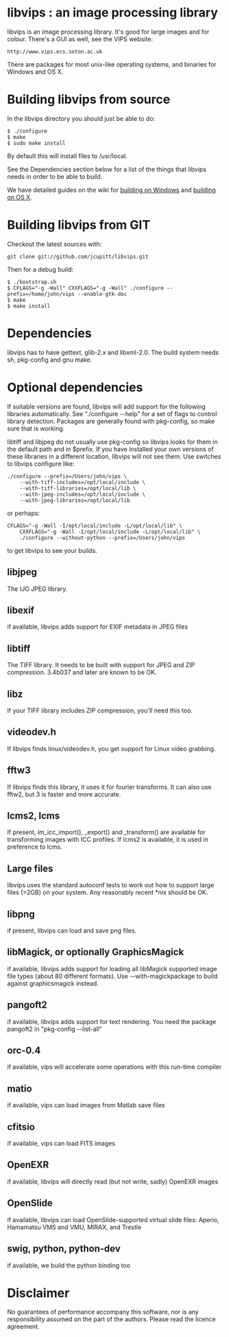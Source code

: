 # libvips : an image processing library

libvips is an image processing library. It's good for large images and for
colour. There's a GUI as well, see the VIPS website:

	http://www.vips.ecs.soton.ac.uk

There are packages for most unix-like operating systems, and binaries for
Windows and OS X.

# Building libvips from source

In the libvips directory you should just be able to do:

	$ ./configure
	$ make
	$ sudo make install

By default this will install files to /usr/local.

See the Dependencies section below for a list of the things that
libvips needs in order to be able to build.

We have detailed guides on the wiki for [building on
Windows](http://www.vips.ecs.soton.ac.uk/index.php?title=Build_on_windows)
and [building on OS
X](http://www.vips.ecs.soton.ac.uk/index.php?title=Build_on_OS_X).

# Building libvips from GIT

Checkout the latest sources with:

	git clone git://github.com/jcupitt/libvips.git

Then for a debug build:

	$ ./bootstrap.sh
	$ CFLAGS="-g -Wall" CXXFLAGS="-g -Wall" ./configure --prefix=/home/john/vips --enable-gtk-doc
	$ make
	$ make install


# Dependencies 

libvips has to have gettext, glib-2.x and libxml-2.0. The build system needs 
sh, pkg-config and gnu make.

# Optional dependencies

If suitable versions are found, libvips will add support for the following
libraries automatically. See "./configure --help" for a set of flags to
control library detection. Packages are generally found with pkg-config,
so make sure that is working.

libtiff and libjpeg do not usually use pkg-config so libvips looks for
them in the default path and in $prefix. If you have installed your own
versions of these libraries in a different location, libvips will not see
them. Use switches to libvips configure like:

	./configure --prefix=/Users/john/vips \
		--with-tiff-includes=/opt/local/include \
		--with-tiff-libraries=/opt/local/lib \
		--with-jpeg-includes=/opt/local/include \
		--with-jpeg-libraries=/opt/local/lib

or perhaps:

	CFLAGS="-g -Wall -I/opt/local/include -L/opt/local/lib" \
		CXXFLAGS="-g -Wall -I/opt/local/include -L/opt/local/lib" \
		./configure --without-python --prefix=/Users/john/vips 

to get libvips to see your builds.

## libjpeg

The IJG JPEG library. 

## libexif

if available, libvips adds support for EXIF metadata in JPEG files

## libtiff

The TIFF library. It needs to be built with support for JPEG and
ZIP compression. 3.4b037 and later are known to be OK. 

## libz

If your TIFF library includes ZIP compression, you'll need this too.

## videodev.h

If libvips finds linux/videodev.h, you get support for Linux video 
grabbing.

## fftw3

If libvips finds this library, it uses it for fourier transforms. It
can also use fftw2, but 3 is faster and more accurate.

## lcms2, lcms

If present, im_icc_import(), _export() and _transform() are available
for transforming images with ICC profiles. If lcms2 is available,
it is used in preference to lcms.

## Large files

libvips uses the standard autoconf tests to work out how to support
large files (>2GB) on your system. Any reasonably recent *nix should
be OK.

## libpng

if present, libvips can load and save png files. 

## libMagick, or optionally GraphicsMagick

if available, libvips adds support for loading all libMagick supported
image file types (about 80 different formats). Use
--with-magickpackage to build against graphicsmagick instead.

## pangoft2

if available, libvips adds support for text rendering. You need the
package pangoft2 in "pkg-config --list-all"

## orc-0.4

if available, vips will accelerate some operations with this run-time
compiler

## matio

if available, vips can load images from Matlab save files

## cfitsio

if available, vips can load FITS images

## OpenEXR

if available, libvips will directly read (but not write, sadly)
OpenEXR images

## OpenSlide

if available, libvips can load OpenSlide-supported virtual slide
files: Aperio, Hamamatsu VMS and VMU, MIRAX, and Trestle

## swig, python, python-dev

if available, we build the python binding too

# Disclaimer

No guarantees of performance accompany this software, nor is any
responsibility assumed on the part of the authors. Please read the licence
agreement.

